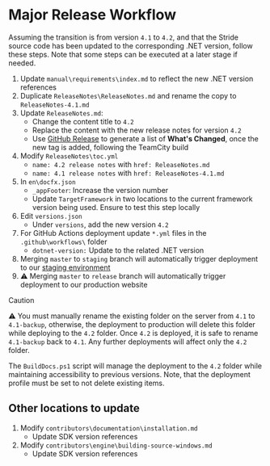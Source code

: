 # Major Release Workflow

Assuming the transition is from version `4.1` to `4.2`, and that the Stride source code has been updated to the corresponding .NET version, follow these steps. Note that some steps can be executed at a later stage if needed.

1. Update `manual\requirements\index.md` to reflect the new .NET version references
1. Duplicate `ReleaseNotes\ReleaseNotes.md` and rename the copy to `ReleaseNotes-4.1.md`
1. Update `ReleaseNotes.md`:
   - Change the content title to `4.2`
   - Replace the content with the new release notes for version `4.2`
   - Use [GitHub Release](https://github.com/stride3d/stride/releases) to generate a list of **What's Changed**, once the new tag is added, following the TeamCity build
1. Modify `ReleaseNotes\toc.yml`
   - `name: 4.2 release notes` with `href: ReleaseNotes.md`
   - `name: 4.1 release notes` with `href: ReleaseNotes-4.1.md`
1. In `en\docfx.json`
   - `_appFooter`: Increase the version number
   - Update `TargetFramework` in two locations to the current framework version being used. Ensure to test this step locally
1. Edit `versions.json`
   - Under `versions`, add the new version `4.2`
1. For GitHub Actions deployment update `*.yml` files in the `.github\workflows\` folder
   - `dotnet-version:` Update to the related .NET version
1. Merging `master` to `staging` branch will automatically trigger deployment to our [staging environment](https://stride-doc-staging.azurewebsites.net/latest/en/)
1. ⚠️ Merging `master` to `release` branch will automatically trigger deployment to our production website

> [!CAUTION]
> ⚠️ You must manually rename the existing folder on the server from `4.1` to `4.1-backup`, otherwise, the deployment to production will delete this folder while deploying to the `4.2` folder. Once `4.2` is deployed, it is safe to rename `4.1-backup` back to `4.1`. Any further deployments will affect only the `4.2` folder.

The `BuildDocs.ps1` script will manage the deployment to the `4.2` folder while maintaining accessibility to previous versions. Note, that the deployment profile must be set to not delete existing items.

## Other locations to update

1. Modify `contributors\documentation\installation.md`
   - Update SDK version references
1. Modify `contributors\engine\building-source-windows.md`
   - Update SDK version references